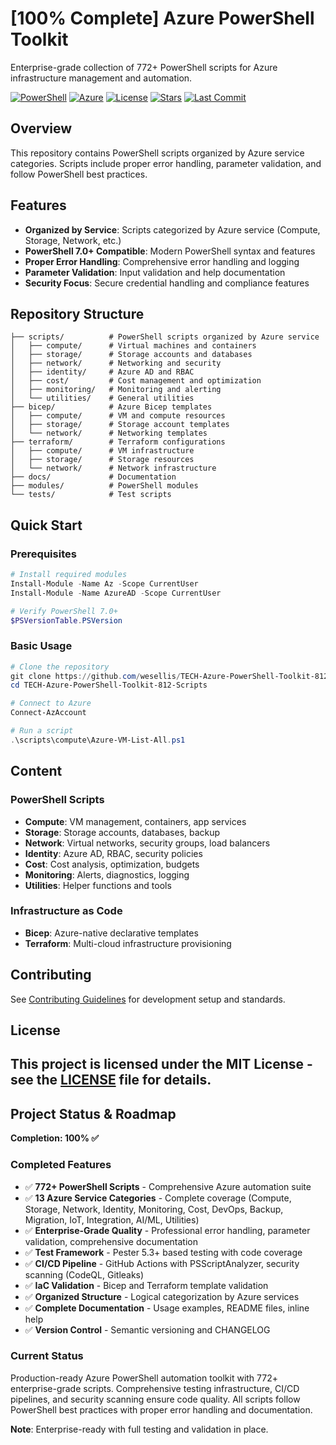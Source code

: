 # [100% Complete] Azure PowerShell Toolkit

Enterprise-grade collection of 772+ PowerShell scripts for Azure infrastructure management and automation.

[![PowerShell](https://img.shields.io/badge/PowerShell-7.0+-5391FE?style=flat-square&logo=powershell&logoColor=white)](https://github.com/PowerShell/PowerShell)
[![Azure](https://img.shields.io/badge/Azure-Ready-0078D4?style=flat-square&logo=microsoftazure&logoColor=white)](https://azure.microsoft.com)
[![License](https://img.shields.io/badge/License-MIT-green?style=flat-square)](LICENSE)
[![Stars](https://img.shields.io/github/stars/wesellis/TECH-Azure-PowerShell-Toolkit-812-Scripts?style=flat-square)](https://github.com/wesellis/TECH-Azure-PowerShell-Toolkit-812-Scripts/stargazers)
[![Last Commit](https://img.shields.io/github/last-commit/wesellis/TECH-Azure-PowerShell-Toolkit-812-Scripts?style=flat-square)](https://github.com/wesellis/TECH-Azure-PowerShell-Toolkit-812-Scripts/commits)

## Overview

This repository contains PowerShell scripts organized by Azure service categories. Scripts include proper error handling, parameter validation, and follow PowerShell best practices.

## Features

- **Organized by Service**: Scripts categorized by Azure service (Compute, Storage, Network, etc.)
- **PowerShell 7.0+ Compatible**: Modern PowerShell syntax and features
- **Proper Error Handling**: Comprehensive error handling and logging
- **Parameter Validation**: Input validation and help documentation
- **Security Focus**: Secure credential handling and compliance features

## Repository Structure

```
├── scripts/          # PowerShell scripts organized by Azure service
│   ├── compute/      # Virtual machines and containers
│   ├── storage/      # Storage accounts and databases
│   ├── network/      # Networking and security
│   ├── identity/     # Azure AD and RBAC
│   ├── cost/         # Cost management and optimization
│   ├── monitoring/   # Monitoring and alerting
│   └── utilities/    # General utilities
├── bicep/            # Azure Bicep templates
│   ├── compute/      # VM and compute resources
│   ├── storage/      # Storage account templates
│   └── network/      # Networking templates
├── terraform/        # Terraform configurations
│   ├── compute/      # VM infrastructure
│   ├── storage/      # Storage resources
│   └── network/      # Network infrastructure
├── docs/             # Documentation
├── modules/          # PowerShell modules
└── tests/            # Test scripts
```

## Quick Start

### Prerequisites

```powershell
# Install required modules
Install-Module -Name Az -Scope CurrentUser
Install-Module -Name AzureAD -Scope CurrentUser

# Verify PowerShell 7.0+
$PSVersionTable.PSVersion
```

### Basic Usage

```powershell
# Clone the repository
git clone https://github.com/wesellis/TECH-Azure-PowerShell-Toolkit-812-Scripts.git
cd TECH-Azure-PowerShell-Toolkit-812-Scripts

# Connect to Azure
Connect-AzAccount

# Run a script
.\scripts\compute\Azure-VM-List-All.ps1
```

## Content

### PowerShell Scripts
- **Compute**: VM management, containers, app services
- **Storage**: Storage accounts, databases, backup
- **Network**: Virtual networks, security groups, load balancers
- **Identity**: Azure AD, RBAC, security policies
- **Cost**: Cost analysis, optimization, budgets
- **Monitoring**: Alerts, diagnostics, logging
- **Utilities**: Helper functions and tools

### Infrastructure as Code
- **Bicep**: Azure-native declarative templates
- **Terraform**: Multi-cloud infrastructure provisioning

## Contributing

See [Contributing Guidelines](docs/contributing/CONTRIBUTING.md) for development setup and standards.

## License

This project is licensed under the MIT License - see the [LICENSE](LICENSE) file for details.
---

## Project Status & Roadmap

**Completion: 100% ✅**

### Completed Features
- ✅ **772+ PowerShell Scripts** - Comprehensive Azure automation suite
- ✅ **13 Azure Service Categories** - Complete coverage (Compute, Storage, Network, Identity, Monitoring, Cost, DevOps, Backup, Migration, IoT, Integration, AI/ML, Utilities)
- ✅ **Enterprise-Grade Quality** - Professional error handling, parameter validation, comprehensive documentation
- ✅ **Test Framework** - Pester 5.3+ based testing with code coverage
- ✅ **CI/CD Pipeline** - GitHub Actions with PSScriptAnalyzer, security scanning (CodeQL, Gitleaks)
- ✅ **IaC Validation** - Bicep and Terraform template validation
- ✅ **Organized Structure** - Logical categorization by Azure services
- ✅ **Complete Documentation** - Usage examples, README files, inline help
- ✅ **Version Control** - Semantic versioning and CHANGELOG

### Current Status
Production-ready Azure PowerShell automation toolkit with 772+ enterprise-grade scripts. Comprehensive testing infrastructure, CI/CD pipelines, and security scanning ensure code quality. All scripts follow PowerShell best practices with proper error handling and documentation.

**Note**: Enterprise-ready with full testing and validation in place.
